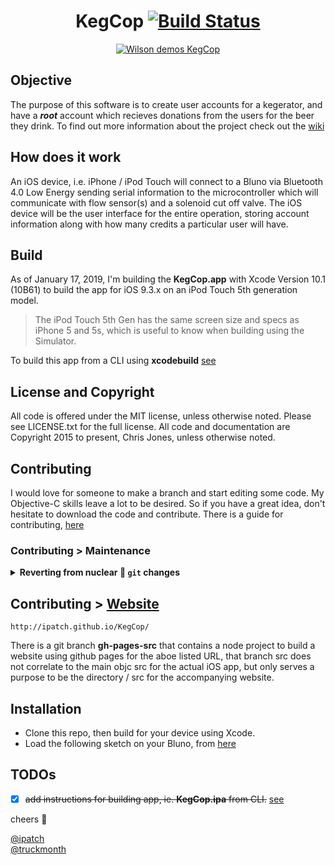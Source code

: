 <div align="center">

<a id="kegcop"></a>

# KegCop [![Build Status](https://travis-ci.org/ipatch/KegCop.svg?branch=master)](https://travis-ci.org/ipatch/KegCop)

[![Wilson demos KegCop](http://img.youtube.com/vi/1a6hxUb3zfU/0.jpg)](http://www.youtube.com/watch?v=1a6hxUb3zfU)

</div>

<a id="objective"></a>

## Objective

The purpose of this software is to create user accounts for a kegerator, and have a **_root_** account which recieves donations from the users for the beer they drink.  To find out more information about the project check out the [wiki](https://github.com/ipatch/KegCop/wiki)

<a id="how-does-it-work"></a>

## How does it work

An iOS device, i.e. iPhone / iPod Touch will connect to a Bluno via Bluetooth 4.0 Low Energy sending serial information to the microcontroller which will communicate with flow sensor(s) and a solenoid cut off valve.  The iOS device will be the user interface for the entire operation, storing account information along with how many credits a particular user will have.

<a id="build"></a>

## Build

As of January 17, 2019, I'm building the **KegCop.app** with Xcode Version 10.1 (10B61) to build the app for iOS 9.3.x on an iPod Touch 5th generation model.

> The iPod Touch 5th Gen has the same screen size and specs as iPhone 5 and 5s, which is useful to know when building using the Simulator.

To build this app from a CLI using **xcodebuild** [see](https://github.com/ipatch/KegCop/wiki#building-from-a-cli)

<a id="license-and-copyright"></a>

## License and Copyright

All code is offered under the MIT license, unless otherwise noted.  Please see LICENSE.txt for
the full license.  All code and documentation are Copyright 2015 to present, Chris Jones, unless otherwise
noted.

<a id="contributing"></a>

## Contributing

I would love for someone to make a branch and start editing some code.  My Objective-C skills leave
a lot to be desired.  So if you have a great idea, don't hesitate to download the code and
contribute.  There is a guide for contributing, [here](https://github.com/ipatch/KegCop/wiki/Contribute)

### Contributing > Maintenance

<details>
<summary><strong>Reverting from nuclear 🤯 <code>git</code> changes</strong></summary>

#### Workaround > git

god forbid‚™️ I **merge** then **push** a branch into master that I did not mean to, perform the below steps

```shell
git reset --hard [tag/branch/commit id]
echo "reset local working branch, ie. [master] to one of the specified fields"
git push [remote(s)] -f
echo "[remote] can be `origin` or `upstream`"
echo "NOTE: the above two step should revert a brach local and remote from nuclear changes"
```

</details>

## Contributing > [Website](http://ipatch.github.io/KegCop/)

```shell
http://ipatch.github.io/KegCop/
```

There is a git branch **gh-pages-src** that contains a node project to build a website using github pages for the aboe listed URL, that branch src does not correlate to the main objc src for the actual iOS app, but only serves a purpose to be the directory / src for the accompanying website.

<a id="installation"></a>

## Installation

- Clone this repo, then build for your device using Xcode.
- Load the following sketch on your Bluno, from [here](https://github.com/ipatch/KegCop/blob/master/KegCop-Bluno-sketch.c)

<a id="todos"></a>

## TODOs

- [x] ~~add instructions for building app, ie. **KegCop.ipa** from CLI.~~ [see](https://github.com/ipatch/kegcop/wiki#building-from-a-cli)

cheers 🍻

[@ipatch](https://github.com/ipatch)<br />
[@truckmonth](https://twitter.com/truckmonth)
